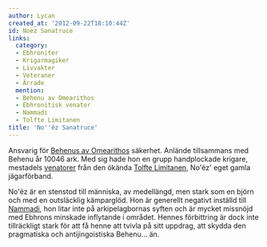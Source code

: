 ```yaml
---
author: Lycan
created_at: '2012-09-22T18:10:44Z'
id: Noëz Sanatruce
links:
  category:
  - Ebhroniter
  - Krigarmagiker
  - Livvakter
  - Veteraner
  - Ärrade
  mention:
  - Behenu av Omearithos
  - Ebhronitisk venator
  - Nammadi
  - Tolfte Limitanen
title: 'No''ëz Sanatruce'
---
```


Ansvarig för [Behenus av Omearithos] säkerhet. Anlände tillsammans med Behenu år 10046 ark. Med sig
hade hon en grupp handplockade krigare, mestadels [venatorer] från den ökända [Tolfte Limitanen],
No'ëz' eget gamla jägarförband.

No'ëz är en stenstod till människa, av medellängd, men stark som en björn och med en outsläcklig
kämparglöd. Hon är generellt negativt inställd till [Nammadi], hon litar inte på arkipelagbornas
syften och är mycket missnöjd med Ebhrons minskade inflytande i området. Hennes förbittring är dock
inte tillräckligt stark för att få henne att tvivla på sitt uppdrag, att skydda den pragmatiska och
antijingoistiska Behenu... än.

  [Behenus av Omearithos]: Behenu_av_Omearithos
  [venatorer]: Ebhronitisk_venator
  [Tolfte Limitanen]: Tolfte_Limitanen
  [Nammadi]: Nammadi